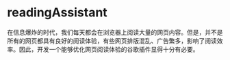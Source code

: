 # readingAssistant
在信息爆炸的时代，我们每天都会在浏览器上阅读大量的网页内容。但是，并不是所有的网页都具有良好的阅读体验，有些网页排版混乱、广告繁多，影响了阅读效率。因此，开发一个能够优化网页阅读体验的谷歌插件显得十分有必要。

